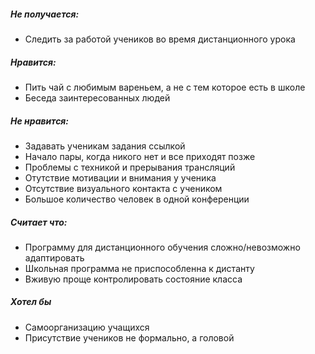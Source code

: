 ##### Не получается:
- Следить за работой учеников во время дистанционного урока
##### Нравится: 
- Пить чай с любимым вареньем, а не с тем которое есть в школе
- Беседа заинтересованных людей
##### Не нравится:
- Задавать ученикам задания ссылкой
- Начало пары, когда никого нет и все приходят позже
- Проблемы с техникой и прерывания трансляций
- Отутствие мотивации и внимания у ученика
- Отсутствие визуального контакта с учеником
- Большое количество человек в одной конференции
##### Считает что:
- Программу для дистанционного обучения сложно/невозможно адаптировать
- Школьная программа не приспособленна к дистанту
- Вживую проще контролировать состояние класса
##### Хотел бы
- Самоорганизацию учащихся
- Присутствие учеников не формально, а головой